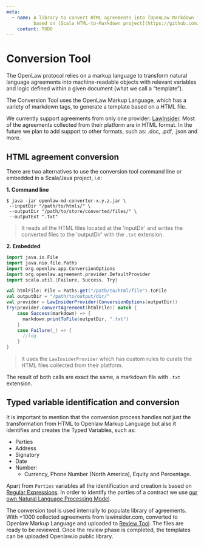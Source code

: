 ```yaml
---
meta:
  - name: A library to convert HTML agreements into [OpenLaw Markdown format](https://docs.openlaw.io/markdown/index.html), 
          based on [Scala HTML-to-Markdown project](https://github.com/tkqubo/scala-html-to-markdown).
    content: TODO
---
```


# Conversion Tool

The OpenLaw protocol relies on a markup language to transform natural language agreements into machine-readable objects 
with relevant variables and logic defined within a given document (what we call a “template”).

The Conversion Tool uses the OpenLaw Markup Language, which has a variety of markdown tags, to generate a template based on a HTML file.

We currently support agreements from only one provider: [LawInsider](https://www.lawinsider.com/). Most of the agreements collected from their platform
are in HTML format. In the future we plan to add support to other formats, such as: .doc, .pdf, .json and more.

## HTML agreement conversion

There are two alternatives to use the conversion tool command line or embedded in a Scala/Java project, i.e:

**1. Command line**
```
$ java -jar openlaw-md-converter-x.y.z.jar \
 --inputDir "/path/to/htmls/" \
 --outputDir "/path/to/store/converted/files/" \
 --outputExt ".txt"
```
> It reads all the HTML files located at the 'inputDir' and writes the converted files to the 'outputDir' with the `.txt` extension.
        
**2. Embedded**
```scala
import java.io.File
import java.nio.file.Paths
import org.openlaw.app.ConversionOptions
import org.openlaw.agreement.provider.DefaultProvider
import scala.util.{Failure, Success, Try}

val htmlFile: File = Paths.get("/path/to/html/file").toFile
val outputDir = "/path/to/output/dir/"
val provider = LawInsiderProvider(ConversionOptions(outputDir))
Try(provider.convertAgreement(htmlFile)) match {
    case Success(markdown) => {
      markdown.printToFile(outputDir, ".txt")
    }
    case Failure(_) => {
      //log
    }
}
```    
> It uses the `LawInsiderProvider` which has custom rules to curate the HTML files collected from their platform.


The result of both calls are exact the same, a markdown file with `.txt` extension.

## Typed variable identification and conversion

It is important to mention that the conversion process handles not just the transformation 
from HTML to Openlaw Markup Language but also it identifies and creates the Typed Variables, such as:
- Parties
- Address
- Signatory
- Date
- Number: 
    - Currency, Phone Number (North America), Equity and Percentage.
    
Apart from `Parties` variables all the identification and creation is based on [Regular Expressions](#https://en.wikipedia.org/wiki/Regular_expression).
In order to identify the parties of a contract we use [our own Natural Language Processing Model](../natural-language-processing/#openlaw-natural-language-processing-model). 

The conversion tool is used internally to populate library of agreements.
With +1000 collected agreements from lawinsider.com, converted to Openlaw Markup Language and uploaded to [Review Tool](../review-tool/#review-tool). 
The files are ready to be reviewed. Once the review phase is completed, the templates can be uploaded Openlaw.io public library.
